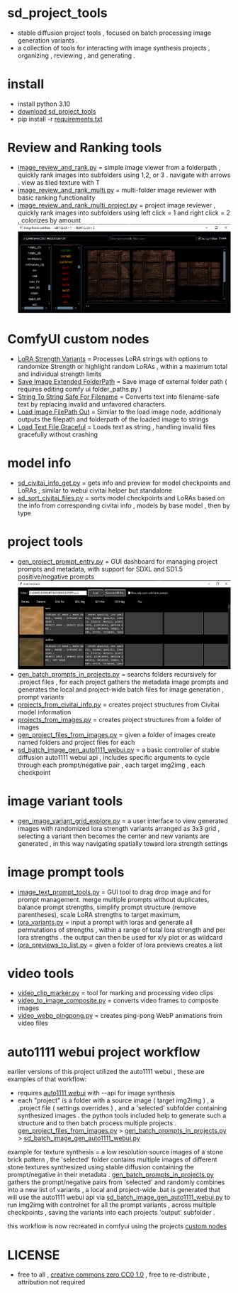 # sd_project_tools
- stable diffusion project tools , focused on batch processing image generation variants . 
- a collection of tools for interacting with image synthesis projects , organizing , reviewing , and generating . 

# install
- install python 3.10
- [download sd_project_tools](https://github.com/CorvaeOboro/sd_project_tools/archive/refs/heads/master.zip)
- pip install -r [requirements.txt](https://github.com/CorvaeOboro/sd_project_tools/blob/main/requirements.txt)

# Review and Ranking tools
- [image_review_and_rank.py](https://github.com/CorvaeOboro/sd_project_tools/blob/main/image_review_and_rank.py) = simple image viewer from a folderpath , quickly rank images into subfolders using 1,2, or 3 . navigate with arrows . view as tiled texture with T 
- [image_review_and_rank_multi.py](https://github.com/CorvaeOboro/sd_project_tools/blob/main/image_review_and_rank_multi.py) = multi-folder image reviewer with basic ranking functionality
- [image_review_and_rank_multi_project.py](https://github.com/CorvaeOboro/sd_project_tools/blob/main/image_review_and_rank_multi_project.py) = project image reviewer , quickly rank images into subfolders using left click = 1 and right click = 2 , colorizes by amount 
 <a href="https://github.com/CorvaeOboro/sd_project_tools/blob/main/image_review_and_rank_multi_project.py"> <img src="/docs/image_review_and_rank_multi_project.png?raw=true" height="200" /> </a>

# ComfyUI custom nodes
- [LoRA Strength Variants](/comfyui/ComfyUI_OBORO_LoraStrengthVariants/lora_strength_variants.py) = Processes LoRA strings with options to randomize Strength or highlight random LoRAs , within a maximum total and individual strength limits
- [Save Image Extended FolderPath](/comfyui/ComfyUI_OBORO_SaveImageExtendedFolderPath/save_image_extended_folderpath.py) = Save image of external folder path ( requires editing comfy ui folder_paths.py )
- [String To String Safe For Filename](/comfyui/ComfyUI_OBORO_StringToStringSafeForFilename/string_safe_for_filename.py) = Converts text into filename-safe text by replacing invalid and unfavored characters.
- [Load Image FilePath Out](/comfyui/ComfyUI_OBORO_LoadImageFilePathOut/load_image_filepath_out.py) = Similar to the load image node, additionaly outputs the filepath and folderpath of the loaded image to strings
- [Load Text File Graceful](/comfyui/ComfyUI_OBORO_LoadTextFileGraceful/load_text_file_graceful.py) = Loads text as string , handling invalid files gracefully without crashing

# model info
- [sd_civitai_info_get.py](https://github.com/CorvaeOboro/sd_project_tools/blob/main/sd_civitai_info_get.py) = gets info and preview for model checkpoints and LoRAs , similar to webui civitai helper but standalone
- [sd_sort_civitai_files.py](https://github.com/CorvaeOboro/sd_project_tools/blob/main/sd_sort_civitai_files.py) = sorts model checkpoints and LoRAs based on the info from corresponding civitai info , models by base model , then by type

# project tools

- [gen_project_prompt_entry.py](https://github.com/CorvaeOboro/sd_project_tools/blob/main/gen_project_prompt_entry.py) = GUI dashboard for managing project prompts and metadata, with support for SDXL and SD1.5 positive/negative prompts
 <a href="https://github.com/CorvaeOboro/sd_project_tools/blob/main/gen_project_prompt_entry.py"> <img src="/docs/gen_project_prompt_entry.png?raw=true" height="200" /> </a>
- [gen_batch_prompts_in_projects.py](https://github.com/CorvaeOboro/sd_project_tools/blob/main/gen_batch_prompts_in_projects.py) = searchs folders recursively for .project files , for each project gathers the metadata image prompts and generates the local and project-wide batch files for image generation ,  prompt variants
- [projects_from_civitai_info.py](https://github.com/CorvaeOboro/sd_project_tools/blob/main/projects_from_civitai_info.py) = creates project structures from Civitai model information
- [projects_from_images.py](https://github.com/CorvaeOboro/sd_project_tools/blob/main/projects_from_images.py) = creates project structures from a folder of images
- [gen_project_files_from_images.py](https://github.com/CorvaeOboro/sd_project_tools/blob/main/gen_project_files_from_images.py) = given a folder of images create named folders and project files for each
- [sd_batch_image_gen_auto1111_webui.py](https://github.com/CorvaeOboro/sd_project_tools/blob/main/sd_batch_image_gen_auto1111_webui.py) = a basic controller of stable diffusion auto1111 webui api , includes specific arguments to cycle through each prompt/negative pair , each target img2img , each checkpoint

# image variant tools
- [gen_image_variant_grid_explore.py](https://github.com/CorvaeOboro/sd_project_tools/blob/main/gen_image_variant_grid_explore.py) = a user interface to view generated images with randomized lora strength variants arranged as 3x3 grid , selecting a variant then becomes the center and new variants are generated , in this way navigating spatially toward lora strength settings

# image prompt tools
- [image_text_prompt_tools.py](https://github.com/CorvaeOboro/sd_project_tools/blob/main/image_text_prompt_tools.py) = GUI tool to drag drop image and for prompt management. merge multiple prompts without duplicates, balance prompt strengths, simplify prompt structure (remove parentheses), scale LoRA strengths to target maximum, 
- [lora_variants.py](https://github.com/CorvaeOboro/sd_project_tools/blob/main/lora_variants.py) = input a prompt with loras and generate all permutations of strengths , within a range of total lora strength and per lora strengths . the output can then be used for x/y plot or as wildcard
- [lora_previews_to_list.py](https://github.com/CorvaeOboro/sd_project_tools/blob/main/lora_previews_to_list.py) = given a folder of lora previews creates a list

# video tools
- [video_clip_marker.py](https://github.com/CorvaeOboro/sd_project_tools/blob/main/video_clip_marker.py) = tool for marking and processing video clips
- [video_to_image_composite.py](https://github.com/CorvaeOboro/sd_project_tools/blob/main/video_to_image_composite.py) = converts video frames to composite images
- [video_webp_pingpong.py](https://github.com/CorvaeOboro/sd_project_tools/blob/main/video_webp_pingpong.py) = creates ping-pong WebP animations from video files

# auto1111 webui project workflow
earlier versions of this project utilized the auto1111 webui , these are examples of that workflow:
- requires [auto1111 webui](https://github.com/AUTOMATIC1111/stable-diffusion-webui) with --api for image synthesis
- each "project" is a folder with a source image ( target img2img ) , a .project file ( settings overrides ) , and a 'selected' subfolder containing synthesized images . the python tools included help to generate such a structure and to then batch process multiple projects . 
[gen_project_files_from_images.py](https://github.com/CorvaeOboro/sd_project_tools/blob/main/gen_project_files_from_images.py)  > [gen_batch_prompts_in_projects.py](https://github.com/CorvaeOboro/sd_project_tools/blob/main/gen_batch_prompts_in_projects.py) > [sd_batch_image_gen_auto1111_webui.py](https://github.com/CorvaeOboro/sd_project_tools/blob/main/sd_batch_image_gen_auto1111_webui.py)

example for texture synthesis = a low resolution source images of a stone brick pattern , the 'selected' folder contains multiple images of different stone textures synthesized using stable diffusion containing the prompt/negative in their metadata . [gen_batch_prompts_in_projects.py](https://github.com/CorvaeOboro/sd_project_tools/blob/main/gen_batch_prompts_in_projects.py) gathers the prompt/negative pairs from 'selected' and randomly combines into a new list of variants , a local and project-wide .bat is generated that will use the auto1111 webui api via [sd_batch_image_gen_auto1111_webui.py](https://github.com/CorvaeOboro/sd_project_tools/blob/main/sd_batch_image_gen_auto1111_webui.py) to run img2img with controlnet for all the prompt variants , across multiple checkpoints , saving the variants into each projects 'output' subfolder . 

this workflow is now recreated in comfyui using the projects [custom nodes](https://github.com/CorvaeOboro/sd_project_tools/blob/main/comfyui/)

# LICENSE
- free to all , [creative commons zero CC0 1.0](https://creativecommons.org/publicdomain/zero/1.0/) , free to re-distribute , attribution not required